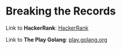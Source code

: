 # Breaking the Records

Link to **HackerRank**: [HackerRank](https://www.hackerrank.com/challenges/breaking-best-and-worst-records/problem)

Link to **The Play Golang**: [play.golang.org](https://play.golang.org/p/5icmhsbyEh7)